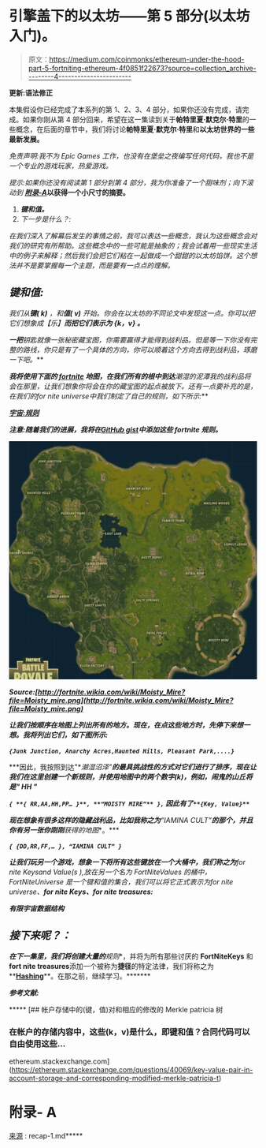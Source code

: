 # 引擎盖下的以太坊——第 5 部分(以太坊入门)。

> 原文：<https://medium.com/coinmonks/ethereum-under-the-hood-part-5-fortniting-ethereum-4f0851f22673?source=collection_archive---------4----------------------->

**更新:语法修正**

本集假设你已经完成了本系列的第 1、2、3、4 部分，如果你还没有完成，请完成。如果你刚从第 4 部分回来，希望在这一集读到关于**帕特里夏·默克尔·特里**的一些概念，在后面的章节中，我们将讨论**帕特里夏·默克尔·特里**和**以太坊世界的一些最新发展。**

*免责声明:我不为 Epic Games 工作，也没有在堡垒之夜编写任何代码，我也不是一个专业的游戏玩家，热爱游戏。*

*提示:如果你还没有阅读第 1 部分到第 4 部分，我为你准备了一个甜味剂；向下滚动到* [***附录-A***](https://gist.github.com/deepakraous/d35635acc6d645494dba7203f1b525b5)**以获得一个小尺寸的摘要。**

1.  ***键和值。***
2.  *下一步是什么？:*

*在我们深入了解幕后发生的事情之前，我可以表达一些概念，我认为这些概念会对我们的研究有所帮助。这些概念中的一些可能是抽象的；我会试着用一些现实生活中的例子来解释；然后我们会把它们粘在一起做成一个甜甜的以太坊馅饼。这个想法并不是要掌握每一个主题，而是要有一点点的理解。*

## *键和值:*

*我们从**键( *k)*** *，*和**值( *v)*** *开始。*你会在以太坊的不同论文中发现这一点。你可以把它们想象成[](https://en.wikipedia.org/wiki/Tuple)****【乐】**而把它们表示为 **{k，v}** 。***

***一把**钥匙**就像一张秘密藏宝图，你需要**赢得**才能得到战利品。但是等一下你没有完整的路线，你只是有了一个**具体的**方向，你可以顺着这个方向去得到战利品，琢磨一下吧。***

***我将使用下面的 [**fortnite**](https://fortnite.gamepedia.com/Fortnite_Wiki) 地图，在我们所有的根中到达**潮湿的泥潭**我的战利品将会在那里，让我们想象你将会在你的藏宝图的起点被放下。还有一点要补充的是，在我们的**for nite universe**中我们制定了自己的规则，如下所示:***

***[宇宙:规则](https://gist.github.com/deepakraous/586adc5abf253b731b78eece84586abe)***

****注意:随着我们的进展，我将在*[*GitHub gist*](https://gist.github.com/deepakraous/586adc5abf253b731b78eece84586abe)*中添加这些 fortnite 规则。****

***![](img/6373961630286ac4a8dd366765352fd6.png)***

***Source:[http://fortnite.wikia.com/wiki/Moisty_Mire?file=Moisty_mire.png](http://fortnite.wikia.com/wiki/Moisty_Mire?file=Moisty_mire.png)***

***让我们按顺序在地图上列出所有的地方。现在，在点这些地方时，先停下来想一想。我将列出它们，如下图所示:***

***`{Junk Junction, Anarchy Acres,Haunted Hills, Pleasant Park,....}`***

***因此，我按照到达"**潮湿沼泽"**的最具挑战性的方式对它们进行了排序，现在让我们在这里创建一个新规则，并使用地图中的两个数字(k)，例如，**闹鬼的山丘**将是" **HH** "***

***`{ **{ RR,AA,HH,PP… }**, **“MOISTY MIRE”** },` 因此有了`**{Key, Value}**`***

***现在想象有很多这样的隐藏战利品，比如我称之为**“IAMINA CULT”**的那个，并且你有另一张你刚刚**获得的地图**。***

***`{ {DD,RR,FF,… }, “IAMINA CULT” }`***

***让我们玩另一个游戏，想象一下将所有这些键放在一个大桶中，我们称之为**for nite Keys**and Value(s ),放在另一个名为 FortNiteValues 的桶中，FortNiteUniverse 是一个键和值的集合，我们可以将它正式表示为**for nite universe、****for nite Keys**、**for nite treasures**:***

***有限宇宙数据结构***

## ***接下来呢？：***

***在下一集里，我们将创建大量的**规则**，并将为所有那些讨厌的 **FortNiteKeys** 和**fort nite treasures**添加一个被称为**捷径**的特定法律，我们将称之为**[**Hashing**](/@derao512/ethereum-under-the-hood-part-6-hashing-31077c7659ca)**。在那之前，继续学习。*******

*******参考文献:*******

*****[](https://ethereum.stackexchange.com/questions/40069/key-value-pair-in-account-storage-and-corresponding-modified-merkle-patricia-t) [## 帐户存储中的(键，值)对和相应的修改的 Merkle patricia 树

### 在帐户的存储内容中，这些(k，v)是什么，即键和值？合同代码可以自由使用这些…

ethereum.stackexchange.com](https://ethereum.stackexchange.com/questions/40069/key-value-pair-in-account-storage-and-corresponding-modified-merkle-patricia-t) 

# 附录- A

[来源](https://gist.github.com/deepakraous/d35635acc6d645494dba7203f1b525b5) : recap-1.md*****